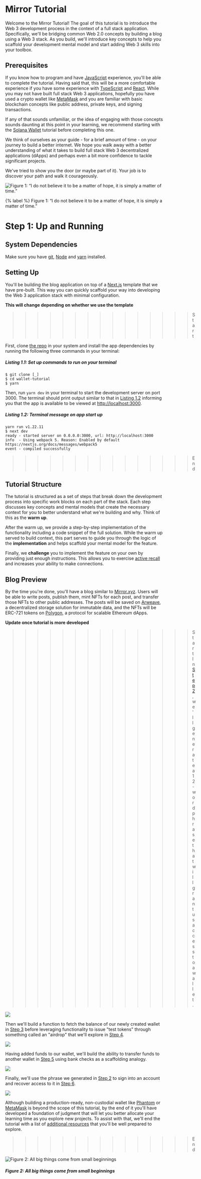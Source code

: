 # Mirror Tutorial

Welcome to the Mirror Tutorial! The goal of this tutorial is to introduce the Web 3 development process in the context of a full stack application. Specifically, we'll be bridging common Web 2.0 concepts by building a blog using a Web 3 stack. As you build, we'll introduce key concepts to help you scaffold your development mental model and start adding Web 3 skills into your toolbox.

## Prerequisites

If you know how to program and have [JavaScript](https://www.javascript.com/) experience, you'll be able to complete the tutorial. Having said that, this will be a more comfortable experience if you have some experience with [TypeScript](https://www.typescriptlang.org/) and [React](https://reactjs.org/). While you may not have built full stack Web 3 applications, hopefully you have used a crypto wallet like [MetaMask](https://metamask.io/) and you are familiar with basic blockchain concepts like public address, private keys, and signing transactions.

If any of that sounds unfamiliar, or the idea of engaging with those concepts sounds daunting at this point in your learning, we recommend starting with the [Solana Wallet](https://learn.figment.io/tutorials/solana-wallet-intro) tutorial before completing this one.

We think of ourselves as your guide - for a brief amount of time - on your journey to build a better internet. We hope you walk away with a better understanding of what it takes to build full stack Web 3 decentralized applications (dApps) and perhaps even a bit more confidence to tackle significant projects.

We've tried to show you the door (or maybe part of it). Your job is to discover your path and walk it courageously.

![Figure 1: “I do not believe it to be a matter of hope, it is simply a matter of time.”](./public/matrix.jpeg)

{% label %}
Figure 1: “I do not believe it to be a matter of hope, it is simply a matter of time.”

# Step 1: Up and Running

## System Dependencies

Make sure you have [git](https://git-scm.com/book/en/v2/Getting-Started-Installing-Git), [Node](https://nodejs.org/en/) and [yarn](https://yarnpkg.com/getting-started/install) installed.

## Setting Up

You'll be building the blog application on top of a [Next.js](https://nextjs.org/) template that we have pre-built. This way you can quickly scaffold your way into developing the Web 3 application stack with minimal configuration.

**This will change depending on whether we use the template**
>>>>>>>>>>>>>>> Start

First, clone [the repo]() in your system and install the app dependencies by running the following three commands in your terminal:

##### _Listing 1.1: Set up commands to run on your terminal_
```text
$ git clone [_]
$ cd wallet-tutorial
$ yarn
```

Then, run `yarn dev` in your terminal to start the development server on port 3000. The terminal should print output similar to that in [Listing 1.2](#listing-12-terminal-message-on-app-start-up) informing you that the app is available to be viewed at [http://localhost:3000](http://localhost:3000).

##### _Listing 1.2: Terminal message on app start up_
```text
yarn run v1.22.11
$ next dev
ready - started server on 0.0.0.0:3000, url: http://localhost:3000
info  - Using webpack 5. Reason: Enabled by default https://nextjs.org/docs/messages/webpack5
event - compiled successfully
```
>>>>>>>>>>>>>>> End

## Tutorial Structure

The tutorial is structured as a set of steps that break down the development process into specific work blocks on each part of the stack. Each step discusses key concepts and mental models that create the necessary context for you to better understand what we're building and why. Think of this as the **warm up**.

After the warm up, we provide a step-by-step implementation of the functionality including a code snippet of the full solution. While the warm up served to build context, this part serves to guide you through the logic of the **implementation** and helps scaffold your mental model for the feature.

Finally, we **challenge** you to implement the feature on your own by providing just enough instructions. This allows you to exercise [active recall](https://en.wikipedia.org/wiki/Active_recall) and increases your ability to make connections.

## Blog Preview

By the time you're done, you'll have a blog similar to [Mirror.xyz](https://mirror.xyz/). Users will be able to write posts, publish them, mint NFTs for each post, and transfer those NFTs to other public addresses. The posts will be saved on [Arweave](https://www.arweave.org/), a decentralized storage solution for immutable data, and the NFTs will be ERC-721 tokens on [Polygon](https://polygon.technology/), a protocol for scalable Ethereum dApps. 

**Update once tutorial is more developed**
>>>>>>>>>>>>>>> Start
In [Step 2](https://learn.figment.io/tutorials/solana-wallet-step-2), we'll generate a 12-word phrase that will grant us access to a wallet.

![](https://raw.githubusercontent.com/dgamboa/writing-stage/main/public/create.png)

Then we'll build a function to fetch the balance of our newly created wallet in [Step 3](https://learn.figment.io/tutorials/solana-wallet-step-3) before leveraging functionality to issue "test tokens" through something called an "airdrop" that we'll explore in [Step 4](https://learn.figment.io/tutorials/solana-wallet-step-4).

![](https://raw.githubusercontent.com/dgamboa/writing-stage/main/public/airdrop.png)

Having added funds to our wallet, we'll build the ability to transfer funds to another wallet in [Step 5](https://learn.figment.io/tutorials/solana-wallet-step-5) using bank checks as a scaffolding analogy.

![](https://raw.githubusercontent.com/dgamboa/writing-stage/main/public/transfer.png)

Finally, we'll use the phrase we generated in [Step 2](https://learn.figment.io/tutorials/solana-wallet-step-2) to sign into an account and recover access to it in [Step 6](https://learn.figment.io/tutorials/solana-wallet-step-6).

![](https://raw.githubusercontent.com/dgamboa/writing-stage/main/public/import.png)

Although building a production-ready, non-custodial wallet like [Phantom](https://phantom.app/) or [MetaMask](https://metamask.io/) is beyond the scope of this tutorial, by the end of it you'll have developed a foundation of judgment that will let you better allocate your learning time as you explore new projects. To assist with that, we'll end the tutorial with a list of [additional resources](#additional-resources) that you'll be well prepared to explore.

>>>>>>>>>>>>>>> End

![Figure 2: All big things come from small beginnings](./public/ladder.jpeg)
##### _Figure 2: All big things come from small beginnings_

